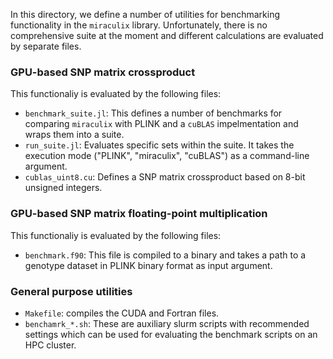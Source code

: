 In this directory, we define a number of utilities for benchmarking functionality in the `miraculix` library. Unfortunately, there is no comprehensive suite at the moment and different calculations are evaluated by separate files. 

### **GPU-based SNP matrix crossproduct**
This functionaliy is evaluated by the following files:

* `benchmark_suite.jl`: This defines a number of benchmarks for comparing `miraculix` with PLINK and a `cuBLAS` impelmentation and wraps them into a suite.
* `run_suite.jl`: Evaluates specific sets within the suite. It takes the execution mode ("PLINK", "miraculix", "cuBLAS") as a command-line argument.
* `cublas_uint8.cu`: Defines a SNP matrix crossproduct based on 8-bit unsigned integers.


### **GPU-based SNP matrix floating-point multiplication**
This functionaliy is evaluated by the following files:

* `benchmark.f90`: This file is compiled to a binary and takes a path to a genotype dataset in PLINK binary format as input argument.


### **General purpose utilities**

* `Makefile`: compiles the CUDA and Fortran files.
* `benchamrk_*.sh`: These are auxiliary slurm scripts with recommended settings which can be used for evaluating the benchmark scripts on an HPC cluster.